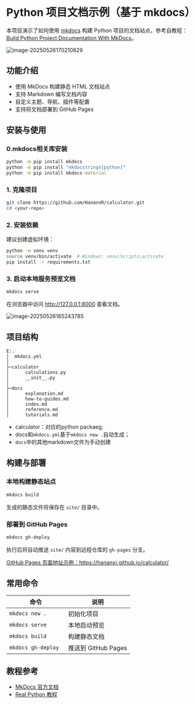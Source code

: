 # Python 项目文档示例（基于 mkdocs）

本项目演示了如何使用 [mkdocs](https://www.mkdocs.org/) 构建 Python 项目的文档站点，参考自教程：[Build Python Project Documentation With MkDocs](https://realpython.com/python-project-documentation-with-mkdocs/)。

![image-20250526170210829](https://s2.loli.net/2025/05/26/W16inUea4yVlYGx.png)

## 功能介绍

- 使用 MkDocs 构建静态 HTML 文档站点
- 支持 Markdown 编写文档内容
- 自定义主题、导航、插件等配置
- 支持将文档部署到 GitHub Pages

## 安装与使用

### 0.mkdocs相关库安装

```cmd
python -m pip install mkdocs
python -m pip install "mkdocstrings[python]"
python -m pip install mkdocs-material
```



### 1. 克隆项目

```bash
git clone https://github.com/HananxR/calculator.git
cd <your-repo>
```

### 2. 安装依赖

建议创建虚拟环境：

```bash
python -m venv venv
source venv/bin/activate  # Windows: venv\Scripts\activate
pip install -r requirements.txt
```

### 3. 启动本地服务预览文档

```bash
mkdocs serve
```

在浏览器中访问 http://127.0.0.1:8000 查看文档。

![image-20250526165243785](https://s2.loli.net/2025/05/26/jD748bO5GPtQiry.png)

## 项目结构

```text
E:.
│  mkdocs.yml
│
├─calculator
│      calculations.py
│      __init__.py
│
├─docs
│      explanation.md
│      how-to-guides.md
│      index.md
│      reference.md
│      tutorials.md
```

- calculator：对应的python packaeg;
- docs和`mkdocs.yml`基于`mkdocs new .`自动生成；
- `docs`中的其他markdown文件为手动创建

## 构建与部署

### 本地构建静态站点

```bash
mkdocs build
```

生成的静态文件将保存在 `site/` 目录中。

### 部署到 GitHub Pages

```bash
mkdocs gh-deploy
```

执行后将自动推送 `site/` 内容到远程仓库的 `gh-pages` 分支。

[GitHub Pages 页面地址示例：](https://hananxr.github.io/calculator/)https://hananxr.github.io/calculator/

## 常用命令

| 命令                | 说明                |
| ------------------- | ------------------- |
| `mkdocs new .`      | 初始化项目          |
| `mkdocs serve`      | 本地启动预览        |
| `mkdocs build`      | 构建静态文档        |
| `mkdocs gh-deploy ` | 推送到 GitHub Pages |

## 教程参考

- [MkDocs 官方文档](https://www.mkdocs.org/)
- [Real Python 教程](https://realpython.com/python-project-documentation-with-mkdocs)

